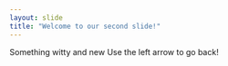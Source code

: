 ```yaml
---
layout: slide
title: "Welcome to our second slide!"
---
```

Something witty and new
Use the left arrow to go back!
